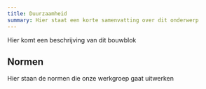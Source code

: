 ```yaml
---
title: Duurzaamheid
summary: Hier staat een korte samenvatting over dit onderwerp
---
```


Hier komt een beschrijving van dit bouwblok

## Normen
Hier staan de normen die onze werkgroep gaat uitwerken
